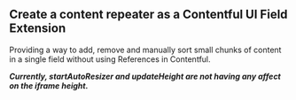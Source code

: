 ## Create a content repeater as a Contentful UI Field Extension
Providing a way to add, remove and manually sort small chunks of content in a single field without using References in Contentful.

_**Currently, startAutoResizer and updateHeight are not having any affect on the iframe height.**_
